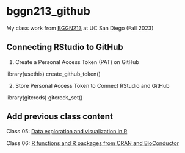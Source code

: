 # bggn213_github
My class work from [BGGN213](https://bioboot.github.io/bggn213_F23/) at UC San Diego (Fall 2023)


## Connecting RStudio to GitHub

1. Create a Personal Access Token (PAT) on GitHub

library(usethis)
create_github_token()

2. Store Personal Access Token to Connect RStudio and GitHub

library(gitcreds)
gitcreds_set()

## Add previous class content

Class 05: [Data exploration and visualization in R](https://github.com/blairchang/bggn213_github/blob/main/Lab%205/Lab%205/lab5.pdf)

Class 06: [R functions and R packages from CRAN and BioConductor](https://github.com/blairchang/bggn213_github/blob/main/Lab%206/HW-lab6.pdf)

